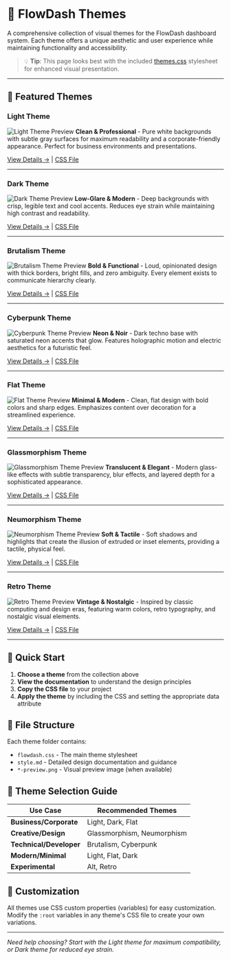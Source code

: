 # 🎨 FlowDash Themes

A comprehensive collection of visual themes for the FlowDash dashboard system. Each theme offers a unique aesthetic and user experience while maintaining functionality and accessibility.

> 💡 **Tip**: This page looks best with the included [themes.css](./themes.css) stylesheet for enhanced visual presentation.

---

## 🌟 Featured Themes

### Light Theme
![Light Theme Preview](./light/light-preview.png)
**Clean & Professional** - Pure white backgrounds with subtle gray surfaces for maximum readability and a corporate-friendly appearance. Perfect for business environments and presentations.

[View Details →](./light/style.md) | [CSS File](./light/flowdash.css)

---

### Dark Theme
![Dark Theme Preview](./dark/dark-preview.png)
**Low-Glare & Modern** - Deep backgrounds with crisp, legible text and cool accents. Reduces eye strain while maintaining high contrast and readability.

[View Details →](./dark/style.md) | [CSS File](./dark/flowdash.css)

---

### Brutalism Theme
![Brutalism Theme Preview](./brutalism/brutalism-preview.png)
**Bold & Functional** - Loud, opinionated design with thick borders, bright fills, and zero ambiguity. Every element exists to communicate hierarchy clearly.

[View Details →](./brutalism/style.md) | [CSS File](./brutalism/flowdash.css)

---

### Cyberpunk Theme
![Cyberpunk Theme Preview](./cyberpunk/cyberpunk-preview.png)
**Neon & Noir** - Dark techno base with saturated neon accents that glow. Features holographic motion and electric aesthetics for a futuristic feel.

[View Details →](./cyberpunk/style.md) | [CSS File](./cyberpunk/flowdash.css)

---

### Flat Theme
![Flat Theme Preview](./flat/flat-preview.png)
**Minimal & Modern** - Clean, flat design with bold colors and sharp edges. Emphasizes content over decoration for a streamlined experience.

[View Details →](./flat/style.md) | [CSS File](./flat/flowdash.css)

---

### Glassmorphism Theme
![Glassmorphism Theme Preview](./glassmorphism/glassmorphism-preview.png)
**Translucent & Elegant** - Modern glass-like effects with subtle transparency, blur effects, and layered depth for a sophisticated appearance.

[View Details →](./glassmorphism/style.md) | [CSS File](./glassmorphism/flowdash.css)

---

### Neumorphism Theme
![Neumorphism Theme Preview](./neumorphism/neumorphism-preview.png)
**Soft & Tactile** - Soft shadows and highlights that create the illusion of extruded or inset elements, providing a tactile, physical feel.

[View Details →](./neumorphism/style.md) | [CSS File](./neumorphism/flowdash.css)

---

### Retro Theme
![Retro Theme Preview](./retro/retro-preview.png)
**Vintage & Nostalgic** - Inspired by classic computing and design eras, featuring warm colors, retro typography, and nostalgic visual elements.

[View Details →](./retro/style.md) | [CSS File](./retro/flowdash.css)

---

 

## 🚀 Quick Start

1. **Choose a theme** from the collection above
2. **View the documentation** to understand the design principles
3. **Copy the CSS file** to your project
4. **Apply the theme** by including the CSS and setting the appropriate data attribute

## 📁 File Structure

Each theme folder contains:
- `flowdash.css` - The main theme stylesheet
- `style.md` - Detailed design documentation and guidance
- `*-preview.png` - Visual preview image (when available)

## 🎯 Theme Selection Guide

| Use Case | Recommended Themes |
|----------|-------------------|
| **Business/Corporate** | Light, Dark, Flat |
| **Creative/Design** | Glassmorphism, Neumorphism |
| **Technical/Developer** | Brutalism, Cyberpunk |
| **Modern/Minimal** | Light, Flat, Dark |
| **Experimental** | Alt, Retro |

## 🔧 Customization

All themes use CSS custom properties (variables) for easy customization. Modify the `:root` variables in any theme's CSS file to create your own variations.

---

*Need help choosing? Start with the Light theme for maximum compatibility, or Dark theme for reduced eye strain.*
